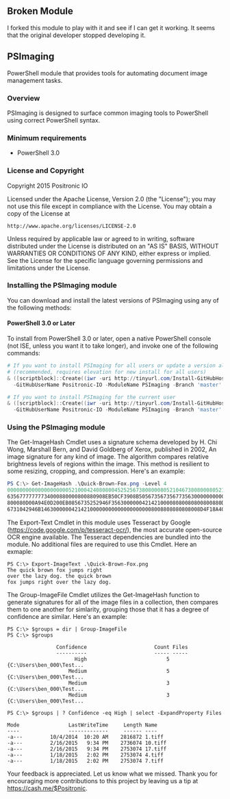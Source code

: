 ## Broken Module
I forked this module to play with it and see if I can get it working. It seems that the original developer stopped developing it.

## PSImaging
PowerShell module that provides tools for automating document image management tasks.

### Overview

PSImaging is designed to surface common imaging tools to PowerShell using correct PowerShell syntax.

### Minimum requirements

- PowerShell 3.0

### License and Copyright

Copyright 2015 Positronic IO

Licensed under the Apache License, Version 2.0 (the "License");
you may not use this file except in compliance with the License.
You may obtain a copy of the License at

    http://www.apache.org/licenses/LICENSE-2.0

Unless required by applicable law or agreed to in writing, software
distributed under the License is distributed on an "AS IS" BASIS,
WITHOUT WARRANTIES OR CONDITIONS OF ANY KIND, either express or implied.
See the License for the specific language governing permissions and
limitations under the License.

### Installing the PSImaging module

You can download and install the latest versions of PSImaging using any of the following methods:

#### PowerShell 3.0 or Later

To install from PowerShell 3.0 or later, open a native PowerShell console (not ISE,
unless you want it to take longer), and invoke one of the following commands:

```powershell
# If you want to install PSImaging for all users or update a version already installed
# (recommended, requires elevation for new install for all users)
& ([scriptblock]::Create((iwr -uri http://tinyurl.com/Install-GitHubHostedModule).Content)) `
  -GitHubUserName Positronic-IO -ModuleName PSImaging -Branch 'master'

# If you want to install PSImaging for the current user
& ([scriptblock]::Create((iwr -uri http://tinyurl.com/Install-GitHubHostedModule).Content)) `
  -GitHubUserName Positronic-IO -ModuleName PSImaging -Branch 'master' -Scope CurrentUser
```

### Using the PSImaging module

The Get-ImageHash Cmdlet uses a signature schema developed by H. Chi Wong, Marshall Bern, and David Goldberg of Xerox, published in 2002, An image signature for any kind of image. The algorithm compares relative brightness levels of regions within the image. This method is resilient to some resizing, cropping, and compression. Here's an example:

```powershell
PS C:\> Get-ImageHash .\Quick-Brown-Fox.png -Level 4
000000000000000000005210004240808004525256738080008052104673808000805210425280800000525
63567777777734000880000800880908EB50CF3908B50567356735677356300000000000000008080800080
800080D00A94E0D200EB0856735252946F356300000042142100008080080800800880D20CB561F300F7085
6731042946B1463000000421421000000000000000000008008808080808008D4F18A40DA4A1CA1
```

The Export-Text Cmdlet in this module uses Tesseract by Google (https://code.google.com/p/tesseract-ocr/), the most accurate open-source OCR engine available. The Tesseract dependencies are bundled into the module. No additional files are required to use this Cmdlet. Here an exmaple:

```
PS C:\> Export-ImageText .\Quick-Brown-Fox.png
The quick brown fox jumps right
over the lazy dog. the quick brown
fox jumps right over the lazy dog.
```

The Group-ImageFile Cmdlet utilizes the Get-ImageHash function to generate signatures for all of the image files in a collection, then compares them to one another for simlarity, grouping those that it has a degree of confidence are similar. Here's an example:

```
PS C:\> $groups = dir | Group-ImageFile
PS C:\> $groups

                Confidence                      Count Files
                ----------                      ----- -----
                      High                          5 {C:\Users\ben_000\Test...
                    Medium                          5 {C:\Users\ben_000\Test...
                    Medium                          3 {C:\Users\ben_000\Test...
                    Medium                          3 {C:\Users\ben_000\Test...
                    
PS C:\> $groups | ? Confidence -eq High | select -ExpandProperty Files

Mode                LastWriteTime     Length Name
----                -------------     ------ ----
-a---         10/4/2014  10:20 AM    2816872 1.tiff
-a---         2/16/2015   9:34 PM    2736074 10.tiff
-a---         2/16/2015   9:34 PM    2753074 17.tiff
-a---         1/18/2015   2:02 PM    2753074 4.tiff
-a---         1/18/2015   2:02 PM    2753074 7.tiff

```


Your feedback is appreciated. Let us know what we missed. Thank you for encouraging more contributions to this project by leaving us a tip at https://cash.me/$Positronic.
